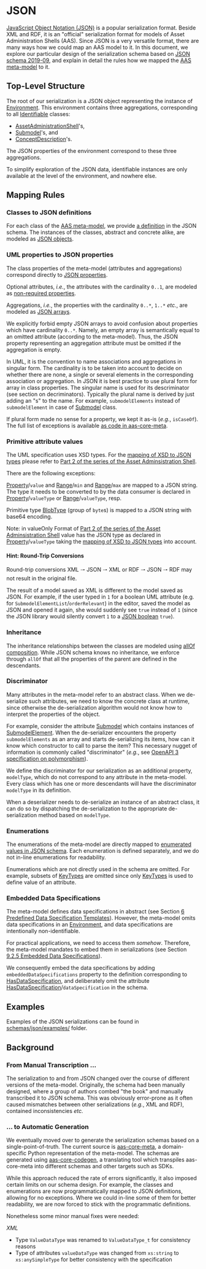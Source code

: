 # JSON

[JavaScript Object Notation (JSON)] is a popular serialization format.
Beside XML and RDF, it is an  "official" serialization format for models of Asset Administration Shells (AAS).
Since JSON is a very versatile format, there are many ways how we could map an AAS model to it.
In this document, we explore our particular design of the serialization schema based on [JSON schema 2019-09], and explain in detail the rules how we mapped the [AAS meta-model] to it.

[JavaScript Object Notation (JSON)]: https://www.json.org
[JSON schema 2019-09]: https://json-schema.org/specification-links.html#2019-09-formerly-known-as-draft-8
[AAS meta-model]: https://www.plattform-i40.de/IP/Redaktion/DE/Downloads/Publikation/Details_of_the_Asset_Administration_Shell_Part1_V3.pdf?__blob=publicationFile&v=10

## Top-Level Structure

The root of our serialization is a JSON object representing the instance of [Environment].
This environment contains three aggregations, corresponding to all [Identifiable] classes:

* [AssetAdministrationShell]'s,
* [Submodel]'s, and
* [ConceptDescription]'s.

[Environment]: https://www.plattform-i40.de/IP/Redaktion/DE/Downloads/Publikation/Details_of_the_Asset_Administration_Shell_Part1_V3.pdf?__blob=publicationFile&v=10#page=82
[Identifiable]: https://www.plattform-i40.de/IP/Redaktion/DE/Downloads/Publikation/Details_of_the_Asset_Administration_Shell_Part1_V3.pdf?__blob=publicationFile&v=10#page=51
[AssetAdministrationShell]: https://www.plattform-i40.de/IP/Redaktion/DE/Downloads/Publikation/Details_of_the_Asset_Administration_Shell_Part1_V3.pdf?__blob=publicationFile&v=10#page=57
[Submodel]: https://www.plattform-i40.de/IP/Redaktion/DE/Downloads/Publikation/Details_of_the_Asset_Administration_Shell_Part1_V3.pdf?__blob=publicationFile&v=10#page=61
[ConceptDescription]: https://www.plattform-i40.de/IP/Redaktion/DE/Downloads/Publikation/Details_of_the_Asset_Administration_Shell_Part1_V3.pdf?__blob=publicationFile&v=10#page=81

The JSON properties of the environment correspond to these three aggregations.

To simplify exploration of the JSON data, identifiable instances are only available at the level of the environment, and nowhere else.

## Mapping Rules

### Classes to JSON definitions

For each class of the [AAS meta-model], we provide [a definition] in the JSON schema.
The instances of the classes, abstract and concrete alike, are modeled as [JSON objects].

[a definition]: https://json-schema.org/understanding-json-schema/structuring.html#defs
[JSON objects]: https://json-schema.org/understanding-json-schema/reference/object.html

### UML properties to JSON properties

The class properties of the meta-model (attributes and aggregations) correspond directly to [JSON properties].

[JSON properties]: https://json-schema.org/understanding-json-schema/reference/object.html#properties

Optional attributes, *i.e.*, the attributes with the cardinality ``0..1``, are modeled as [non-required properties].

[non-required properties]: https://json-schema.org/understanding-json-schema/reference/object.html#required-properties

Aggregations, *i.e.*, the properties with the cardinality ``0..*``, ``1..*`` *etc.*, are modeled as [JSON arrays].

[JSON arrays]: https://json-schema.org/understanding-json-schema/reference/array.html

We explicitly forbid empty JSON arrays to avoid confusion about properties which have cardinality ``0..*``.
Namely, an empty array is semantically equal to an omitted attribute (according to the meta-model).
Thus, the JSON property representing an aggregation attribute must be omitted if the aggregation is empty.

In UML, it is the convention to name associations and aggregations in singular form. 
The cardinality is to be taken into account to decide on whether there are none, a single or several elements in the 
corresponding association or aggregation. 
In JSON it is best practice to use plural form for array in class properties. 
The singular name is used for its descriminator (see section on decriminators).
Typically the plural name is derived by just adding an "s" to the name.
For example, ``submodelElements`` instead of ``submodelElement`` in case of [Submodel] class.

If plural form made no sense for a property, we kept it as-is (*e.g.*, `isCaseOf`).
The full list of exceptions is available [as code in aas-core-meta].

[as code in aas-core-meta]: https://github.com/aas-core-works/aas-core-meta/blob/95055a55a8c8f60d75fb48c26eb932ff99945dd2/tests/test_v3rc2.py#L1122

### Primitive attribute values

The UML specification uses XSD types. For the [mapping of XSD to JSON types] please refer to [Part 2 of the series of the Asset Adminsistration Shell].

There are the following exceptions: 

[Property]/``value`` and [Range]/``min`` and [Range]/``max`` are mapped to a JSON string. The type it needs to be converted to by the data consumer is declared in [Property]/``valueType`` or [Range]/``valueType``, resp.

Primitive type [BlobType] (group of ``byte``s) is mapped to a JSON string with base64 encoding.

Note: in valueOnly Format of [Part 2 of the series of the Asset Adminsistration Shell] value has the JSON type as 
declared in [Property]/``valueType`` taking the [mapping of XSD to JSON types] into account.

[Part 2 of the series of the Asset Adminsistration Shell]: https://industrialdigitaltwin.org/wp-content/uploads/2021/11/Details_of_the_Asset_Administration_Shell_Part_2_V1.pdf
[mapping of XSD to JSON types]: https://industrialdigitaltwin.org/wp-content/uploads/2021/11/Details_of_the_Asset_Administration_Shell_Part_2_V1.pdf?__blob=publicationFile&v=10#page=83

[JSON strings]: https://json-schema.org/understanding-json-schema/reference/string.html

[Property]: https://www.plattform-i40.de/IP/Redaktion/DE/Downloads/Publikation/Details_of_the_Asset_Administration_Shell_Part1_V3.pdf?__blob=publicationFile&v=10#page=75
[Range]: https://www.plattform-i40.de/IP/Redaktion/DE/Downloads/Publikation/Details_of_the_Asset_Administration_Shell_Part1_V3.pdf?__blob=publicationFile&v=10#page=76
[BlobType]: https://www.plattform-i40.de/IP/Redaktion/DE/Downloads/Publikation/Details_of_the_Asset_Administration_Shell_Part1_V3.pdf?__blob=publicationFile&v=10#page=95
[JSON number]: https://www.rfc-editor.org/rfc/rfc4627#section-2.4
[JSON boolean]: https://json-schema.org/understanding-json-schema/reference/boolean.html
[XSD types]: https://www.w3.org/TR/xmlschema11-2
[5.7.12 Primitive and Simple Data Types]: https://www.plattform-i40.de/IP/Redaktion/DE/Downloads/Publikation/Details_of_the_Asset_Administration_Shell_Part1_V3.pdf?__blob=publicationFile&v=10#page=95

#### Hint: Round-Trip Conversions

Round-trip conversions XML 🠒 JSON 🠒 XML or RDF 🠒 JSON 🠒 RDF may not result in the original file.

The result of a model saved as XML is different to the model saved as JSON.
For example, if the user typed in `1` for a boolean UML attribute (e.g. for ``SubmodelElementList``/``orderRelevant``)
in the editor, saved the model as JSON and opened it again, she would suddenly see `true` instead of `1` 
(since the JSON library would silently convert `1` to a [JSON boolean] `true`).

### Inheritance

The inheritance relationships between the classes are modeled using [allOf composition].
While JSON schema knows no inheritance, we enforce through ``allOf`` that all the properties of the parent are defined in the descendants.

[allOf composition]: https://json-schema.org/understanding-json-schema/reference/combining.html#allof

### Discriminator

Many attributes in the meta-model refer to an abstract class.
When we de-serialize such attributes, we need to know the concrete class at runtime, since otherwise the de-serialization algorithm would 
not know how to interpret the properties of the object.

For example, consider the attribute [Submodel] which contains instances of [SubmodelElement].
When the de-serializer encounters the property ``submodelElements`` as an array and starts de-serializing its items, 
how can it know which constructor to call to parse the item?
This necessary nugget of information is commonly called "discriminator" (*e.g.*, see [OpenAPI 3 specification on polymorphism]).

[SubmodelElement]: https://www.plattform-i40.de/IP/Redaktion/DE/Downloads/Publikation/Details_of_the_Asset_Administration_Shell_Part1_V3.pdf?__blob=publicationFile&v=10#page=62
[OpenAPI 3 specification on polymorphism]: https://swagger.io/docs/specification/data-models/inheritance-and-polymorphism/

We define the discriminator for our serialization as an additional property, `modelType`, which do not correspond to any attribute in the meta-model.
Every class which has one or more descendants will have the discriminator `modelType` in its definition.

When a deserializer needs to de-serialize an instance of an abstract class, it can do so by dispatching the de-serialization to the appropriate de-serialization method based on `modelType`.

### Enumerations

The enumerations of the meta-model are directly mapped to [enumerated values in JSON schema].
Each enumeration is defined separately, and we do not in-line enumerations for readability.

[enumerated values in JSON schema]: https://json-schema.org/understanding-json-schema/reference/generic.html#enumerated-values

Enumerations which are not directly used in the schema are omitted.
For example, subsets of [KeyTypes] are omitted since only [KeyTypes] is used to define value of an attribute.

[KeyTypes]: https://www.plattform-i40.de/IP/Redaktion/DE/Downloads/Publikation/Details_of_the_Asset_Administration_Shell_Part1_V3.pdf?__blob=publicationFile&v=10#page=86

### Embedded Data Specifications

The meta-model defines data specifications in abstract (see Section [6 Predefined Data Specification Templates]).
However, the meta-model omits data specifications in an [Environment], and data specifications are intentionally non-identifiable.

[6 Predefined Data Specification Templates]: https://www.plattform-i40.de/IP/Redaktion/DE/Downloads/Publikation/Details_of_the_Asset_Administration_Shell_Part1_V3.pdf?__blob=publicationFile&v=10#page=106 

For practical applications, we need to access them *somehow*.
Therefore, the meta-model mandates to embed them in serializations (see Section [9.2.5 Embedded Data Specifications]).

[9.2.5 Embedded Data Specifications]: https://www.plattform-i40.de/IP/Redaktion/DE/Downloads/Publikation/Details_of_the_Asset_Administration_Shell_Part1_V3.pdf?__blob=publicationFile&v=10#page=150

We consequently embed the data specifications by adding `embeddedDataSpecifications` property to the definition corresponding to [HasDataSpecification], and deliberately omit the attribute [HasDataSpecification]/``dataSpecification`` in the schema.

[HasDataSpecification]: https://www.plattform-i40.de/IP/Redaktion/DE/Downloads/Publikation/Details_of_the_Asset_Administration_Shell_Part1_V3.pdf?__blob=publicationFile&v=10#page=56

## Examples

Examples of the JSON serializations can be found in [schemas/json/examples/](examples) folder.

## Background

### From Manual Transcription ...

The serialization to and from JSON changed over the course of different versions of the meta-model.
Originally, the schema had been manually designed, where a group of authors combed "the book" and manually transcribed it to JSON schema.
This was obviously error-prone as it often caused mismatches between other serializations (*e.g.*, XML and RDF), contained inconsistencies *etc.*

### ... to Automatic Generation

We eventually moved over to generate the serialization schemas based on a single-point-of-truth.
The current source is [aas-core-meta], a domain-specific Python representation of the meta-model.
The schemas are generated using [aas-core-codegen], a translating tool which transpiles aas-core-meta into different schemas and other targets such as SDKs.

[aas-core-meta]: https://github.com/aas-core-works/aas-core-meta
[aas-core-codegen]: https://github.com/aas-core-works/aas-core-codegen

While this approach reduced the rate of errors significantly, it also imposed certain limits on our schema design.
For example, the classes and enumerations are now programmatically mapped to JSON definitions, allowing for no exceptions.
Where we could in-line some of them for better readability, we are now forced to stick with the programmatic definitions.

Nonetheless some minor manual fixes were needed:

*XML*

- Type ``ValueDataType`` was renamed to ``ValueDataType_t`` for consistency reasons
- Type of attributes ``valueDataType`` was changed from ``xs:string`` to ``xs:anySimpleType`` for better consistency with the specification

